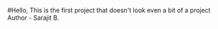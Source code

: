 #Hello, This is the first project that doesn't look even a bit of a project
<br>
Author - Sarajit B.

